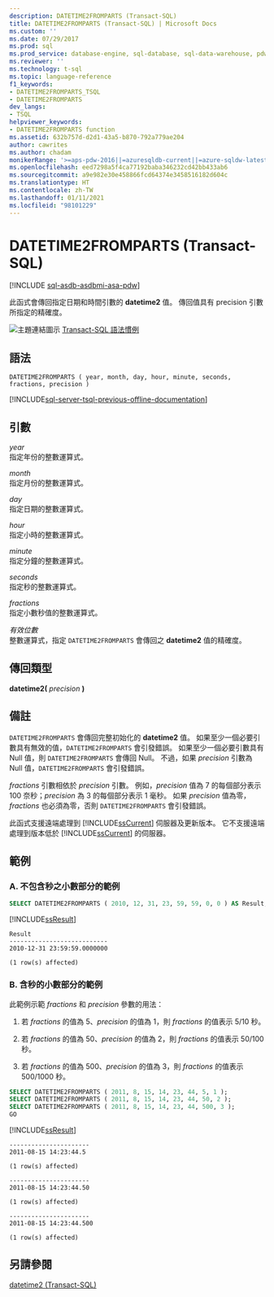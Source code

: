 ```yaml
---
description: DATETIME2FROMPARTS (Transact-SQL)
title: DATETIME2FROMPARTS (Transact-SQL) | Microsoft Docs
ms.custom: ''
ms.date: 07/29/2017
ms.prod: sql
ms.prod_service: database-engine, sql-database, sql-data-warehouse, pdw
ms.reviewer: ''
ms.technology: t-sql
ms.topic: language-reference
f1_keywords:
- DATETIME2FROMPARTS_TSQL
- DATETIME2FROMPARTS
dev_langs:
- TSQL
helpviewer_keywords:
- DATETIME2FROMPARTS function
ms.assetid: 632b757d-d2d1-43a5-b870-792a779ae204
author: cawrites
ms.author: chadam
monikerRange: '>=aps-pdw-2016||=azuresqldb-current||=azure-sqldw-latest||>=sql-server-2016||>=sql-server-linux-2017||=azuresqldb-mi-current'
ms.openlocfilehash: eed7298a5f4ca77192baba346232cd42bb433ab6
ms.sourcegitcommit: a9e982e30e458866fcd64374e3458516182d604c
ms.translationtype: HT
ms.contentlocale: zh-TW
ms.lasthandoff: 01/11/2021
ms.locfileid: "98101229"
---
```

# <a name="datetime2fromparts-transact-sql"></a>DATETIME2FROMPARTS (Transact-SQL)
[!INCLUDE [sql-asdb-asdbmi-asa-pdw](../../includes/applies-to-version/sql-asdb-asdbmi-asa-pdw.md)]

此函式會傳回指定日期和時間引數的 **datetime2** 值。 傳回值具有 precision 引數所指定的精確度。
  
![主題連結圖示](../../database-engine/configure-windows/media/topic-link.gif "主題連結圖示") [Transact-SQL 語法慣例](../../t-sql/language-elements/transact-sql-syntax-conventions-transact-sql.md)
  
## <a name="syntax"></a>語法  
  
```syntaxsql
DATETIME2FROMPARTS ( year, month, day, hour, minute, seconds, fractions, precision )  
```  
  
[!INCLUDE[sql-server-tsql-previous-offline-documentation](../../includes/sql-server-tsql-previous-offline-documentation.md)]

## <a name="arguments"></a>引數
*year*  
指定年份的整數運算式。
  
*month*  
指定月份的整數運算式。
  
*day*  
指定日期的整數運算式。
  
*hour*  
指定小時的整數運算式。
  
*minute*  
指定分鐘的整數運算式。
  
*seconds*  
指定秒的整數運算式。
  
*fractions*  
指定小數秒值的整數運算式。
  
*有效位數*  
整數運算式，指定 `DATETIME2FROMPARTS` 會傳回之 **datetime2** 值的精確度。
  
## <a name="return-types"></a>傳回類型
**datetime2(** *precision* **)**
  
## <a name="remarks"></a>備註  
`DATETIME2FROMPARTS` 會傳回完整初始化的 **datetime2** 值。 如果至少一個必要引數具有無效的值，`DATETIME2FROMPARTS` 會引發錯誤。 如果至少一個必要引數具有 Null 值，則 `DATETIME2FROMPARTS` 會傳回 Null。 不過，如果 *precision* 引數為 Null 值，`DATETIME2FROMPARTS` 會引發錯誤。

*fractions* 引數相依於 *precision* 引數。 例如，*precision* 值為 7 的每個部分表示 100 奈秒；*precision* 為 3 的每個部分表示 1 毫秒。 如果 *precision* 值為零，*fractions* 也必須為零，否則 `DATETIME2FROMPARTS` 會引發錯誤。
  
此函式支援遠端處理到 [!INCLUDE[ssCurrent](../../includes/sscurrent-md.md)] 伺服器及更新版本。 它不支援遠端處理到版本低於 [!INCLUDE[ssCurrent](../../includes/sscurrent-md.md)] 的伺服器。
  
## <a name="examples"></a>範例  
  
### <a name="a-an-example-without-fractions-of-a-second"></a>A. 不包含秒之小數部分的範例  
  
```sql
SELECT DATETIME2FROMPARTS ( 2010, 12, 31, 23, 59, 59, 0, 0 ) AS Result;  
```  
  
[!INCLUDE[ssResult](../../includes/ssresult-md.md)]
  
```
Result  
---------------------------  
2010-12-31 23:59:59.0000000  
  
(1 row(s) affected)  
```  
  
### <a name="b-example-with-fractions-of-a-second"></a>B. 含秒的小數部分的範例  
此範例示範 *fractions* 和 *precision* 參數的用法：
  
1.  若 *fractions* 的值為 5、*precision* 的值為 1，則 *fractions* 的值表示 5/10 秒。  
  
2.  若 *fractions* 的值為 50、*precision* 的值為 2，則 *fractions* 的值表示 50/100 秒。  
  
3.  若 *fractions* 的值為 500、*precision* 的值為 3，則 *fractions* 的值表示 500/1000 秒。  
  
```sql
SELECT DATETIME2FROMPARTS ( 2011, 8, 15, 14, 23, 44, 5, 1 );  
SELECT DATETIME2FROMPARTS ( 2011, 8, 15, 14, 23, 44, 50, 2 );  
SELECT DATETIME2FROMPARTS ( 2011, 8, 15, 14, 23, 44, 500, 3 );  
GO  
```  
  
[!INCLUDE[ssResult](../../includes/ssresult-md.md)]
  
```
----------------------  
2011-08-15 14:23:44.5  
  
(1 row(s) affected)  
  
----------------------  
2011-08-15 14:23:44.50  
  
(1 row(s) affected)  
  
----------------------  
2011-08-15 14:23:44.500  
  
(1 row(s) affected)  
```  
  
## <a name="see-also"></a>另請參閱
[datetime2 &#40;Transact-SQL&#41;](../../t-sql/data-types/datetime2-transact-sql.md)
  
  

